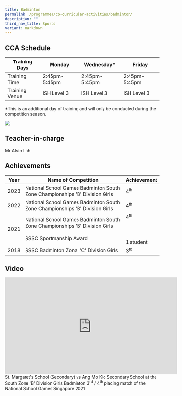 ```yaml
---
title: Badminton
permalink: /programmes/co-curricular-activities/badminton/
description: ""
third_nav_title: Sports
variant: markdown
---
```

CCA Schedule
------------


| **Training Days** | Monday | Wednesday* | Friday |
| -------- | -------- | -------- | -------- | 
| Training Time     | 2:45pm-5:45pm    | 2:45pm-5:45pm     | 2:45pm-5:45pm |
| Training Venue | ISH Level 3 | ISH Level 3 | ISH Level 3

*This is an additional day of training and will only be conducted during the competition season.

![](/images/Badminton1.jpg)

Teacher-in-charge
------------
Mr Alvin Loh

Achievements
------------

| Year | Name of Competition | Achievement |
| -------- | -------- | -------- |
| 2023     | National School Games Badminton South Zone Championships  'B' Division Girls     | 4<sup>th</sup>     |
| 2022     | National School Games Badminton South Zone Championships 'B' Division Girls     | 4<sup>th</sup>     |
|2021 | National School Games Badminton South Zone Championships 'B' Division Girls <br><br> SSSC Sportmanship Award | 4<sup>th</sup><br><br><br><br>1 student |
|2018 | SSSC Badminton Zonal 'C' Division Girls |  3<sup>rd</sup>





Video
------------
<iframe width="560" height="315" src="https://www.youtube.com/embed/6L60zz-yroE" title="YouTube video player" frameborder="0" allow="accelerometer; autoplay; clipboard-write; encrypted-media; gyroscope; picture-in-picture; web-share" allowfullscreen=""></iframe>
St. Margaret's School (Secondary) vs Ang Mo Kio Secondary School at the South Zone 'B' Division Girls Badminton&nbsp;3<sup>rd</sup> / 4<sup>th</sup> placing match of the National School Games Singapore 2021
